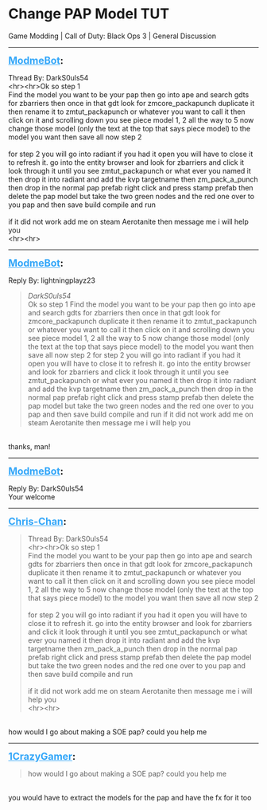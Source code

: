 # Change PAP Model TUT
Game Modding | Call of Duty: Black Ops 3 | General Discussion

---
<strong style="font-size: 1.4em;"><span style="text-decoration: underline;text-decoration-color: #34a7f9;"><span style="color:#34a7f9;">ModmeBot</span></span>:</strong>

<p>Thread By: DarkS0uls54<br />&lt;hr&gt;&lt;hr&gt;Ok so step 1<br />Find the model you want to be your pap then go into ape and search gdts for zbarriers then once in that gdt look for zmcore_packapunch duplicate it then rename it to zmtut_packapunch or whatever you want to call it then click on it and scrolling down you see piece model 1, 2 all the way to 5 now change those model (only the text at the top that says piece model) to the model you want then save all now step 2<br /> <br />for step 2 you will go into radiant if you had it open you will have to close it to refresh it. go into the entity browser and look for zbarriers and click it look through it until you see zmtut_packapunch or what ever you named it then drop it into radiant and add the kvp targetname then zm_pack_a_punch then drop in the normal pap prefab right click and press stamp prefab then delete the pap model but take the two green nodes and the red one over to you pap and then save build compile and run<br /> <br />if it did not work add me on steam Aerotanite then message me i will help you <br />&lt;hr&gt;&lt;hr&gt;</p>

---
<strong style="font-size: 1.4em;"><span style="text-decoration: underline;text-decoration-color: #34a7f9;"><span style="color:#34a7f9;">ModmeBot</span></span>:</strong>

<p>Reply By: lightningplayz23<br /><blockquote><em>DarkS0uls54</em><br />Ok so step 1 Find the model you want to be your pap then go into ape and search gdts for zbarriers then once in that gdt look for zmcore_packapunch duplicate it then rename it to zmtut_packapunch or whatever you want to call it then click on it and scrolling down you see piece model 1, 2 all the way to 5 now change those model (only the text at the top that says piece model) to the model you want then save all now step 2   for step 2 you will go into radiant if you had it open you will have to close it to refresh it. go into the entity browser and look for zbarriers and click it look through it until you see zmtut_packapunch or what ever you named it then drop it into radiant and add the kvp targetname then zm_pack_a_punch then drop in the normal pap prefab right click and press stamp prefab then delete the pap model but take the two green nodes and the red one over to you pap and then save build compile and run   if it did not work add me on steam Aerotanite then message me i will help you   </blockquote><br /> thanks, man!</p>

---
<strong style="font-size: 1.4em;"><span style="text-decoration: underline;text-decoration-color: #34a7f9;"><span style="color:#34a7f9;">ModmeBot</span></span>:</strong>

<p>Reply By: DarkS0uls54<br />Your welcome</p>

---
<strong style="font-size: 1.4em;"><span style="text-decoration: underline;text-decoration-color: #34a7f9;"><span style="color:#34a7f9;">Chris-Chan</span></span>:</strong>

<p><blockquote>Thread By: DarkS0uls54<br />&lt;hr&gt;&lt;hr&gt;Ok so step 1<br />Find the model you want to be your pap then go into ape and search gdts for zbarriers then once in that gdt look for zmcore_packapunch duplicate it then rename it to zmtut_packapunch or whatever you want to call it then click on it and scrolling down you see piece model 1, 2 all the way to 5 now change those model (only the text at the top that says piece model) to the model you want then save all now step 2<br /><br />for step 2 you will go into radiant if you had it open you will have to close it to refresh it. go into the entity browser and look for zbarriers and click it look through it until you see zmtut_packapunch or what ever you named it then drop it into radiant and add the kvp targetname then zm_pack_a_punch then drop in the normal pap prefab right click and press stamp prefab then delete the pap model but take the two green nodes and the red one over to you pap and then save build compile and run<br /><br />if it did not work add me on steam Aerotanite then message me i will help you<br />&lt;hr&gt;&lt;hr&gt;<br /></blockquote><br />how would I go about making a SOE pap? could you help me</p>

---
<strong style="font-size: 1.4em;"><span style="text-decoration: underline;text-decoration-color: #34a7f9;"><span style="color:#34a7f9;">1CrazyGamer</span></span>:</strong>

<p><blockquote>how would I go about making a SOE pap? could you help me<br /></blockquote><br />you would have to extract the models for the pap and have the fx for it too</p>
